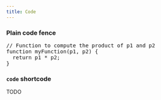 ```yaml
---
title: Code
---
```


<div id="markdoc-chooser"></div>
<div id="markdoc-content"><article>
  <h3>Plain code fence</h3>
  <pre data-language="javascript">
// Function to compute the product of p1 and p2
function myFunction(p1, p2) {
  return p1 * p2;
}
</pre
  >
  <h3><code>code</code> shortcode</h3>
  <p>TODO</p>
</article>
</div>
  <script>    clientRenderer.initialize({        pagePrefsConfig: undefined,        prefOptionsConfig: {},        selectedValsByPrefId: {},        ifFunctionsByRef: {}    });  </script>  

